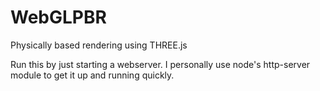 # WebGLPBR
Physically based rendering using THREE.js

Run this by just starting a webserver. I personally use node's http-server module to get it up and running quickly.
